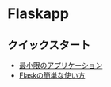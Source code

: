 # Flaskapp

## 

## クイックスタート
 - [最小限のアプリケーション](https://flask.palletsprojects.com/en/1.1.x/quickstart/#a-minimal-application)
 - [Flaskの簡単な使い方](https://qiita.com/zaburo/items/5091041a5afb2a7dffc8)